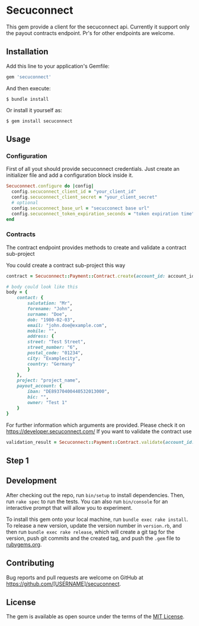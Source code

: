 # Secuconnect

This gem provide a client for the secuconnect api. Currently it support only the payout contracts endpoint. Pr's for other endpoints are welcome.

## Installation

Add this line to your application's Gemfile:

```ruby
gem 'secuconnect'
```

And then execute:

    $ bundle install

Or install it yourself as:

    $ gem install secuconnect

## Usage

### Configuration

First of all yout should provide secuconnect credentials. Just create an initializer file and add a configuration block inside it.

```ruby
Secuconnect.configure do |config|
  config.secuconnect_client_id = "your_client_id"
  config.secuconnect_client_secret = "your_client_secret"
  # optional
  config.secuconnect_base_url = "secucconect base url"
  config.secuconnect_token_expiration_seconds = "token expiration time"
end
```

### Contracts

The contract endpoint provides methods to create and validate a contract sub-project

You could create a contract sub-project this way

```ruby
contract = Secuconnect::Payment::Contract.create(account_id: account_id, body: body)

# body could look like this
body = {
    contact: {
        salutation: "Mr",
        forename: "John",
        surname: "Doe",
        dob: "1980-02-03",
        email: "john.doe@example.com",
        mobile: "",
        address: {
        street: "Test Street",
        street_number: "6",
        postal_code: "01234",
        city: "Examplecity",
        country: "Germany"
        }
    },
    project: "project_name",
    payout_account: {
        iban: "DE89370400440532013000",
        bic: "",
        owner: "Test 1"
    }
}
```

For further information which arguments are provided. Please check it on https://developer.secuconnect.com/
If you want to validate the contract use

```ruby
validation_result = Secuconnect::Payment::Contract.validate(account_id: account_id)
```

## Step 1

## Development

After checking out the repo, run `bin/setup` to install dependencies. Then, run `rake spec` to run the tests. You can also run `bin/console` for an interactive prompt that will allow you to experiment.

To install this gem onto your local machine, run `bundle exec rake install`. To release a new version, update the version number in `version.rb`, and then run `bundle exec rake release`, which will create a git tag for the version, push git commits and the created tag, and push the `.gem` file to [rubygems.org](https://rubygems.org).

## Contributing

Bug reports and pull requests are welcome on GitHub at https://github.com/[USERNAME]/secuconnect.

## License

The gem is available as open source under the terms of the [MIT License](https://opensource.org/licenses/MIT).
